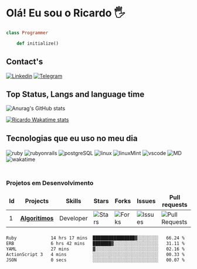 # Olá! Eu sou o Ricardo 🖐️
```ruby 
class Programmer

	def initialize() 
```
## Contact's
[![Linkedin](https://img.shields.io/badge/LinkedIn-0077B5?style=for-the-badge&logo=linkedin&logoColor=white)](https://www.linkedin.com/in/ricardo-benicio/)
[![Telegram](https://img.shields.io/badge/Telegram-2CA5E0?style=for-the-badge&logo=telegram&logoColor=white)](https://t.me/ricadofelipe)

## Top Status, Langs and language time
![Anurag's GitHub stats](https://github-readme-stats.vercel.app/api?username=ricardofelipe7&show_icons=true&theme=synthwave)

[![Ricardo Wakatime stats](https://github-readme-stats.vercel.app/api/wakatime?username=@ricardofelipe&layout=compact)](https://wakatime.com/@ricardofelipe)

## Tecnologias que eu uso no meu dia

<div style="display: inline_block">
  <img align="center" alt="ruby" src="https://img.shields.io/badge/Ruby-CC342D?style=for-the-badge&logo=ruby&logoColor=white" />
  <img align="center" alt="rubyonrails" src="https://img.shields.io/badge/Ruby_on_Rails-CC0000?style=for-the-badge&logo=ruby-on-rails&logoColor=white"/>
  <img align="center" alt="postgreSQL" src="https://img.shields.io/badge/PostgreSQL-316192?style=for-the-badge&logo=postgresql&logoColor=white" />
  <img align="center" alt="linux" src="https://img.shields.io/badge/Linux-FCC624?style=for-the-badge&logo=linux&logoColor=black" />
  <img align="center" alt="linuxMint" src="https://img.shields.io/badge/Linux_Mint-87CF3E?style=for-the-badge&logo=linux-mint&logoColor=white" />
  <img align="center" alt="vscode" src="https://img.shields.io/badge/VSCode-0078D4?style=for-the-badge&logo=visual%20studio%20code&logoColor=white"/>
  <img align="center" alt="MD" src="https://img.shields.io/badge/Markdown-000000?style=for-the-badge&logo=markdown&logoColor=white"/>
  <img align="center" alt="wakatime" src="https://img.shields.io/badge/WakaTime-000000?style=for-the-badge&logo=WakaTime&logoColor=white"/> 

  
</div><br/>

##
<h3>Projetos em Desenvolvimento</h3>
<table>
    <thead align="center">
        <tr border: none;>
            <td><b>Id</b></td>
	    <td><b>Projects</b></td>
	    <td><b>Skills</b></td>
            <td><b>Stars</b></td>
            <td><b>Forks</b></td>
            <td><b>Issues</b></td>
            <td><b>Pull requests</b></td>
        </tr>
    </thead>
    <tbody>
	    <tr>
		<td>1</td>
            	<td><a href="https://github.com/ricardofelipe7/rspec_algoritimos"><b> Algoritímos </b></a></td>
		<td>Developer</td>
            	<td><img alt="Stars" src="https://img.shields.io/github/stars/ricardofelipe7/rspec_algoritimos?style=flat-square&labelColor=343b41" /></td>
            	<td><img alt="Forks" src="https://img.shields.io/github/forks/ricardofelipe7/rspec_algoritimos?style=flat-square&labelColor=343b41" /></td>
            	<td><img alt="Issues" src="https://img.shields.io/github/issues/ricardofelipe7/rspec_algoritimos?style=flat-square&labelColor=343b41" /></td>
            	<td><img alt="Pull Requests" src="https://img.shields.io/github/issues-pr/ricardofelipe7/rspec_algoritimos?style=flat-square&labelColor=343b41" /></td>
        </tr>
    </tbody>
</table>

###
<!--START_SECTION:waka-->

```txt
Ruby             14 hrs 17 mins  ████████████████▓░░░░░░░░   66.24 %
ERB              6 hrs 42 mins   ███████▓░░░░░░░░░░░░░░░░░   31.11 %
YAML             27 mins         ▓░░░░░░░░░░░░░░░░░░░░░░░░   02.16 %
ActionScript 3   4 mins          ░░░░░░░░░░░░░░░░░░░░░░░░░   00.33 %
JSON             0 secs          ░░░░░░░░░░░░░░░░░░░░░░░░░   00.07 %
```

<!--END_SECTION:waka-->
